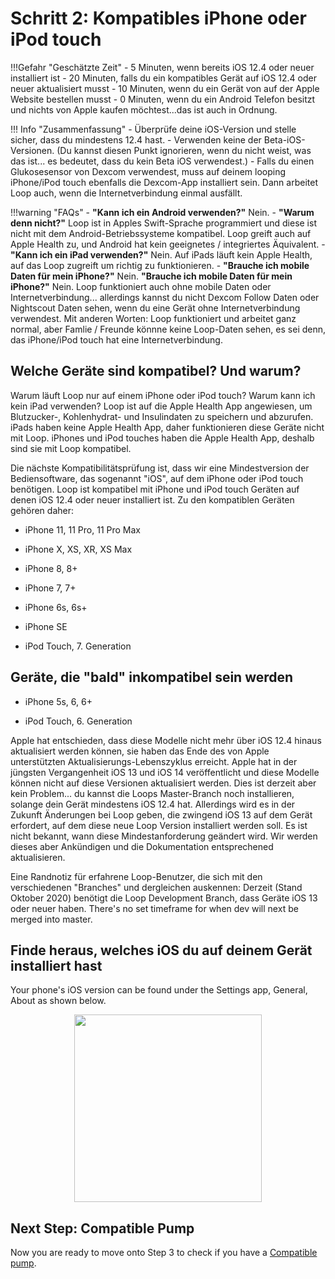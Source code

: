 # Schritt 2: Kompatibles iPhone oder iPod touch

!!!Gefahr "Geschätzte Zeit"
    - 5 Minuten, wenn bereits iOS 12.4 oder neuer installiert ist
    - 20 Minuten, falls du ein kompatibles Gerät auf iOS 12.4 oder neuer aktualisiert musst
    - 10 Minuten, wenn du ein Gerät von auf der Apple Website bestellen musst
    - 0 Minuten, wenn du ein Android Telefon besitzt und nichts von Apple kaufen möchtest...das ist auch in Ordnung.

!!! Info "Zusammenfassung"
    - Überprüfe deine iOS-Version und stelle sicher, dass du mindestens 12.4 hast.
    - Verwenden keine der Beta-iOS-Versionen. (Du kannst diesen Punkt ignorieren, wenn du nicht weist, was das ist... es bedeutet, dass du kein Beta iOS verwendest.)
    - Falls du einen Glukosesensor von Dexcom verwendest, muss auf deinem looping iPhone/iPod touch ebenfalls die Dexcom-App installiert sein. Dann arbeitet Loop auch, wenn die Internetverbindung einmal ausfällt.

!!!warning "FAQs"
    - **"Kann ich ein Android verwenden?"** Nein.
    - **"Warum denn nicht?"** Loop ist in Apples Swift-Sprache programmiert und diese ist nicht mit dem Android-Betriebssysteme kompatibel.  Loop greift auch auf Apple Health zu, und Android hat kein geeignetes / integriertes Äquivalent.
    - **"Kann ich ein iPad verwenden?"** Nein. Auf iPads läuft kein Apple Health, auf das Loop zugreift um richtig zu funktionieren.
    - **"Brauche ich mobile Daten für mein iPhone?"** Nein. **"Brauche ich mobile Daten für mein iPhone?"** Nein. Loop funktioniert auch ohne mobile Daten oder Internetverbindung... allerdings kannst du nicht Dexcom Follow Daten oder Nightscout Daten sehen, wenn du eine Gerät ohne Internetverbindung verwendest.   Mit anderen Worten: Loop funktioniert und arbeitet ganz normal, aber Famlie / Freunde könnne keine Loop-Daten sehen, es sei denn, das iPhone/iPod touch hat eine Internetverbindung.

## Welche Geräte sind kompatibel? Und warum?

Warum läuft Loop nur auf einem iPhone oder iPod touch? Warum kann ich kein iPad verwenden? Loop ist auf die Apple Health App angewiesen, um Blutzucker-, Kohlenhydrat- und Insulindaten zu speichern und abzurufen. iPads haben keine Apple Health App, daher funktionieren diese Geräte nicht mit Loop. iPhones und iPod touches haben die Apple Health App, deshalb sind sie mit Loop kompatibel.

Die nächste Kompatibilitätsprüfung ist, dass wir eine Mindestversion der Bediensoftware, das sogenannt "iOS", auf dem iPhone oder iPod touch benötigen. Loop ist kompatibel mit iPhone und iPod touch Geräten auf denen iOS 12.4 oder neuer installiert ist. Zu den kompatiblen Geräten gehören daher:

- iPhone 11, 11 Pro, 11 Pro Max

- iPhone X, XS, XR, XS Max

- iPhone 8, 8+

- iPhone 7, 7+

- iPhone 6s, 6s+

- iPhone SE

- iPod Touch, 7. Generation

## Geräte, die "bald" inkompatibel sein werden

- iPhone 5s, 6, 6+

- iPod Touch, 6. Generation

Apple hat entschieden, dass diese Modelle nicht mehr über iOS 12.4 hinaus aktualisiert werden können, sie haben das Ende des von Apple unterstützten Aktualisierungs-Lebenszyklus erreicht. Apple hat in der jüngsten Vergangenheit iOS 13 und iOS 14 veröffentlicht und diese Modelle können nicht auf diese Versionen aktualisiert werden. Dies ist derzeit aber kein Problem... du kannst die Loops Master-Branch noch installieren, solange dein Gerät mindestens iOS 12.4 hat. Allerdings wird es in der Zukunft Änderungen bei Loop geben, die zwingend iOS 13 auf dem Gerät erfordert, auf dem diese neue Loop Version installiert werden soll. Es ist nicht bekannt, wann diese Mindestanforderung geändert wird.  Wir werden dieses aber Ankündigen und die Dokumentation entsprechened aktualisieren.

Eine Randnotiz für erfahrene Loop-Benutzer, die sich mit den verschiedenen "Branches" und dergleichen auskennen: Derzeit (Stand Oktober 2020) benötigt die Loop Development Branch, dass Geräte iOS 13 oder neuer haben. There's no set timeframe for when dev will next be merged into master.

## Finde heraus, welches iOS du auf deinem Gerät installiert hast

Your phone's iOS version can be found under the Settings app, General, About as shown below.

<p align="center">
<img src="../img/ios.jpg" width="300">
</p>

## Next Step: Compatible Pump

Now you are ready to move onto Step 3 to check if you have a [Compatible pump](step3.md).
